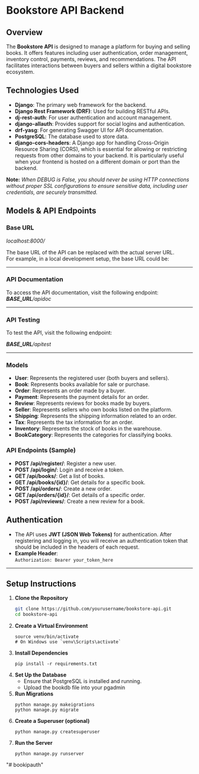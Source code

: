 # Bookstore API Backend

## Overview

The **Bookstore API** is designed to manage a platform for buying and selling books. It offers features including user authentication, order management, inventory control, payments, reviews, and recommendations. The API facilitates interactions between buyers and sellers within a digital bookstore ecosystem.

## Technologies Used

- **Django**: The primary web framework for the backend.
- **Django Rest Framework (DRF)**: Used for building RESTful APIs.
- **dj-rest-auth**: For user authentication and account management.
- **django-allauth**: Provides support for social logins and authentication.
- **drf-yasg**: For generating Swagger UI for API documentation.
- **PostgreSQL**: The database used to store data.
- **django-cors-headers**: A Django app for handling Cross-Origin Resource Sharing (CORS), which is essential for allowing or restricting requests from other domains to your backend. It is particularly useful when your frontend is hosted on a different domain or port than the backend.

**Note:**
*When DEBUG is False, you should never be using HTTP connections without proper SSL configurations to ensure sensitive data, including user credentials, are securely transmitted.*


## Models & API Endpoints

### Base URL
*localhost:8000/*

The base URL of the API can be replaced with the actual server URL.  
For example, in a local development setup, the base URL could be:

---

### API Documentation
To access the API documentation, visit the following endpoint:
***BASE_URL**/apidoc*

---

### API Testing
To test the API, visit the following endpoint:

***BASE_URL**/apitest*

---

### Models

- **User**: Represents the registered user (both buyers and sellers).
- **Book**: Represents books available for sale or purchase.
- **Order**: Represents an order made by a buyer.
- **Payment**: Represents the payment details for an order.
- **Review**: Represents reviews for books made by buyers.
- **Seller**: Represents sellers who own books listed on the platform.
- **Shipping**: Represents the shipping information related to an order.
- **Tax**: Represents the tax information for an order.
- **Inventory**: Represents the stock of books in the warehouse.
- **BookCategory**: Represents the categories for classifying books.

### API Endpoints (Sample)

- **POST /api/register/**: Register a new user.
- **POST /api/login/**: Login and receive a token.
- **GET /api/books/**: Get a list of books.
- **GET /api/books/{id}/**: Get details for a specific book.
- **POST /api/orders/**: Create a new order.
- **GET /api/orders/{id}/**: Get details of a specific order.
- **POST /api/reviews/**: Create a new review for a book.

## Authentication

- The API uses **JWT (JSON Web Tokens)** for authentication. After registering and logging in, you will receive an authentication token that should be included in the headers of each request.
- **Example Header**:  
  `Authorization: Bearer your_token_here`

---

## Setup Instructions

1. **Clone the Repository**
   ```bash
   git clone https://github.com/yourusername/bookstore-api.git
   cd bookstore-api
2. **Create a Virtual Environment**
    ```python3 -m venv venv
    source venv/bin/activate  
    # On Windows use `venv\Scripts\activate`
3. **Install Dependencies**
    ```
    pip install -r requirements.txt
4. **Set Up the Database**
    - Ensure that PostgreSQL is installed and running.
    - Upload the bookdb file into your pgadmin
5. **Run Migrations**
    ```
    python manage.py makeigrations
    python manage.py migrate
6. **Create a Superuser (optional)**
    ```
    python manage.py createsuperuser
7. **Run the Server**
    ```
    python manage.py runserver

"# bookipauth" 
